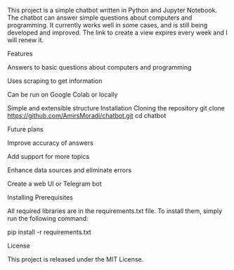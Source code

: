 This project is a simple chatbot written in Python and Jupyter Notebook.
The chatbot can answer simple questions about computers and programming.
It currently works well in some cases, and is still being developed and improved.
The link to create a view expires every week and I will renew it.

Features

Answers to basic questions about computers and programming

Uses scraping to get information

Can be run on Google Colab or locally

Simple and extensible structure
Installation
 Cloning the repository
git clone https://github.com/AmirsMoradi/chatbot.git
cd chatbot



Future plans

Improve accuracy of answers

Add support for more topics

Enhance data sources and eliminate errors

Create a web UI or Telegram bot




Installing Prerequisites

All required libraries are in the requirements.txt file. To install them, simply run the following command:

pip install -r requirements.txt


License

This project is released under the MIT License.
